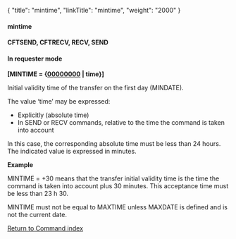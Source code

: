 {
    "title": "mintime",
    "linkTitle": "mintime",
    "weight": "2000"
}<span id="mintime"></span>

#### mintime

<span id="mintime_CFTSEND"></span>

#### CFTSEND, CFTRECV, RECV, SEND

#### In requester mode

**\[MINTIME =
{<u>00000000</u> | time}\]**

Initial validity time of the transfer on
the first day (MINDATE).

The value ‘time’ may be expressed:

- Explicitly
    (absolute time)
- In
    SEND or RECV commands, relative to the time the command is taken into
    account

In this case, the corresponding absolute time must be less than 24 hours.
The indicated value is expressed in minutes.

**Example**

MINTIME = +30 means that the transfer initial validity time is the time
the command is taken into account plus 30 minutes. This acceptance time
must be less than 23 h 30.

MINTIME must not be equal to MAXTIME unless MAXDATE is defined and is
not the current date.

[Return to Command index](../../)
